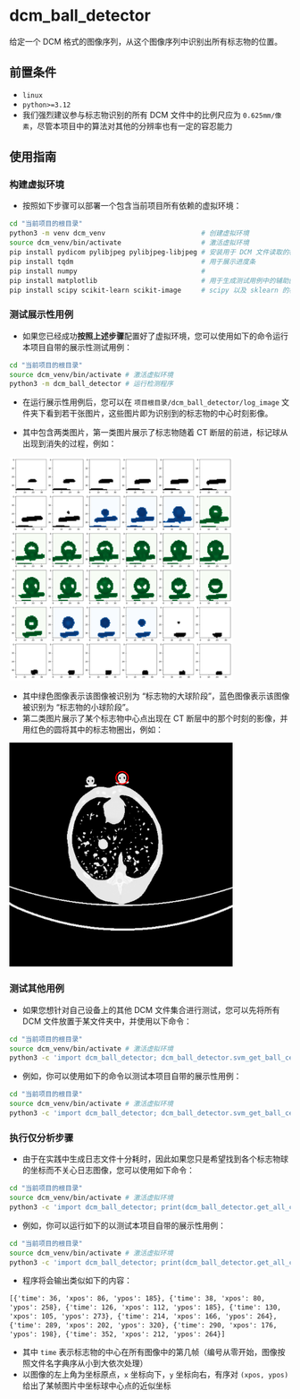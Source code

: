 # dcm_ball_detector
给定一个 DCM 格式的图像序列，从这个图像序列中识别出所有标志物的位置。

## 前置条件

- `linux`
- `python>=3.12`
- 我们强烈建议参与标志物识别的所有 DCM 文件中的比例尺应为 `0.625mm/像素`，尽管本项目中的算法对其他的分辨率也有一定的容忍能力

## 使用指南

### 构建虚拟环境

- 按照如下步骤可以部署一个包含当前项目所有依赖的虚拟环境：

```bash
cd "当前项目的根目录"
python3 -m venv dcm_venv                        # 创建虚拟环境
source dcm_venv/bin/activate                    # 激活虚拟环境
pip install pydicom pylibjpeg pylibjpeg-libjpeg # 安装用于 DCM 文件读取的相关依赖
pip install tqdm                                # 用于展示进度条
pip install numpy                               # 
pip install matplotlib                          # 用于生成测试用例中的辅助图像，在生产环境下不需要此库
pip install scipy scikit-learn scikit-image     # scipy 以及 sklearn 的相关功能
```

### 测试展示性用例

- 如果您已经成功**按照上述步骤**配置好了虚拟环境，您可以使用如下的命令运行本项目自带的展示性测试用例：

```bash
cd "当前项目的根目录"
source dcm_venv/bin/activate # 激活虚拟环境
python3 -m dcm_ball_detector # 运行检测程序
```

- 在运行展示性用例后，您可以在 `项目根目录/dcm_ball_detector/log_image` 文件夹下看到若干张图片，这些图片即为识别到的标志物的中心时刻影像。

- 其中包含两类图片，第一类图片展示了标志物随着 CT 断层的前进，标记球从出现到消失的过程，例如：

<img src="./img/img_process.png" style="width: 400px">

- 其中绿色图像表示该图像被识别为 “标志物的大球阶段”，蓝色图像表示该图像被识别为 “标志物的小球阶段”。
- 第二类图片展示了某个标志物中心点出现在 CT 断层中的那个时刻的影像，并用红色的圆将其中的标志物圈出，例如：

<img src="./img/img_dcm.png" style="width: 400px">

### 测试其他用例

- 如果您想针对自己设备上的其他 DCM 文件集合进行测试，您可以先将所有 DCM 文件放置于某文件夹中，并使用以下命令：

```bash
cd "当前项目的根目录"
source dcm_venv/bin/activate # 激活虚拟环境
python3 -c 'import dcm_ball_detector; dcm_ball_detector.svm_get_ball_centers_in_folder_and_dump_log("目标 DCM 所在的文件夹")'
```

- 例如，你可以使用如下的命令以测试本项目自带的展示性用例：

```bash
cd "当前项目的根目录"
source dcm_venv/bin/activate # 激活虚拟环境
python3 -c 'import dcm_ball_detector; dcm_ball_detector.svm_get_ball_centers_in_folder_and_dump_log("./data_sample/2023_01_03_0.625 x 0.625_501/")'
```

### 执行仅分析步骤

- 由于在实践中生成日志文件十分耗时，因此如果您只是希望找到各个标志物球的坐标而不关心日志图像，您可以使用如下命令：

```bash
cd "当前项目的根目录"
source dcm_venv/bin/activate # 激活虚拟环境
python3 -c 'import dcm_ball_detector; print(dcm_ball_detector.get_all_cluster_center_in_folder("目标文件夹"))'
```

- 例如，你可以运行如下的以测试本项目自带的展示性用例：

```bash
cd "当前项目的根目录"
source dcm_venv/bin/activate # 激活虚拟环境
python3 -c 'import dcm_ball_detector; print(dcm_ball_detector.get_all_cluster_center_in_folder("./data_sample/2023_01_03_0.625 x 0.625_501/"))'
```

- 程序将会输出类似如下的内容：

```
[{'time': 36, 'xpos': 86, 'ypos': 185}, {'time': 38, 'xpos': 80, 'ypos': 258}, {'time': 126, 'xpos': 112, 'ypos': 185}, {'time': 130, 'xpos': 105, 'ypos': 273}, {'time': 214, 'xpos': 166, 'ypos': 264}, {'time': 289, 'xpos': 202, 'ypos': 320}, {'time': 290, 'xpos': 176, 'ypos': 198}, {'time': 352, 'xpos': 212, 'ypos': 264}]
```

- 其中 `time` 表示标志物的中心在所有图像中的第几帧（编号从零开始，图像按照文件名字典序从小到大依次处理）
- 以图像的左上角为坐标原点，`x` 坐标向下，`y` 坐标向右，有序对 `(xpos, ypos)` 给出了某帧图片中坐标球中心点的近似坐标

